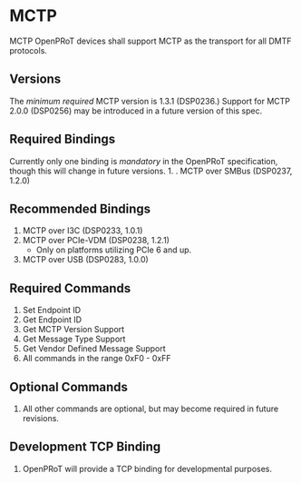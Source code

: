 # MCTP

MCTP OpenPRoT devices shall support MCTP as the transport for all DMTF
protocols.

## Versions

The *minimum required* MCTP version is 1.3.1 (DSP0236.) Support for MCTP 2.0.0
(DSP0256) may be introduced in a future version of this spec.

## Required Bindings

Currently only one binding is *mandatory* in the OpenPRoT specification, though
this will change in future versions. 1. . MCTP over SMBus (DSP0237, 1.2.0)

## Recommended Bindings

1.  MCTP over I3C (DSP0233, 1.0.1)
2.  MCTP over PCIe-VDM (DSP0238, 1.2.1)
    *   Only on platforms utilizing PCIe 6 and up.
3.  MCTP over USB (DSP0283, 1.0.0)

## Required Commands

1.  Set Endpoint ID
2.  Get Endpoint ID
3.  Get MCTP Version Support
4.  Get Message Type Support
5.  Get Vendor Defined Message Support
6.  All commands in the range 0xF0 \- 0xFF

## Optional Commands

1.  All other commands are optional, but may become required in future
    revisions.

## Development TCP Binding

1.  OpenPRoT will provide a TCP binding for developmental purposes.
